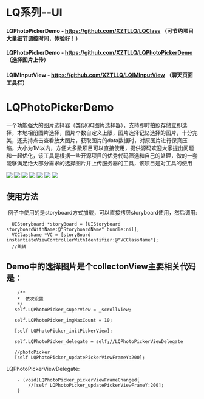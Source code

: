# LQ系列--UI

#### LQPhotoPickerDemo - https://github.com/XZTLLQ/LQClass （可节约项目大量细节调控时间，体验好！）
#### LQPhotoPickerDemo - https://github.com/XZTLLQ/LQPhotoPickerDemo （选择图片上传）
#### LQIMInputView - https://github.com/XZTLLQ/LQIMInputView （聊天页面工具栏）

# LQPhotoPickerDemo
一个功能强大的图片选择器（类似QQ图片选择器），支持即时拍照存储立即选择，本地相册图片选择，图片个数自定义上限，图片选择记忆选择的图片，十分完美，还支持点击查看放大图片，获取图片的data数据时，对原图片进行保真压缩，大小为1M以内，方便大多数项目可以直接使用，提供源码欢迎大家提出问题和一起优化，该工具是根据一些开源项目的优秀代码筛选和自己的处理，做的一套能够满足绝大部分需求的选择图片并上传服务器的工具，该项目是对工具的使用

![](https://raw.githubusercontent.com/XZTLLQ/LQPhotoPickerDemo/master/REDMEIMG/IMG_0683.PNG)
![](https://raw.githubusercontent.com/XZTLLQ/LQPhotoPickerDemo/master/REDMEIMG/IMG_0684.PNG)
![](https://raw.githubusercontent.com/XZTLLQ/LQPhotoPickerDemo/master/REDMEIMG/IMG_0685.PNG)
![](https://raw.githubusercontent.com/XZTLLQ/LQPhotoPickerDemo/master/REDMEIMG/IMG_0711.PNG)
![](https://raw.githubusercontent.com/XZTLLQ/LQPhotoPickerDemo/master/REDMEIMG/IMG_0712.PNG)
![](https://raw.githubusercontent.com/XZTLLQ/LQPhotoPickerDemo/master/REDMEIMG/IMG_0713.PNG)
![](https://raw.githubusercontent.com/XZTLLQ/LQPhotoPickerDemo/master/REDMEIMG/IMG_0714.PNG)

## 使用方法
  例子中使用的是storyboard方式加载，可以直接拷贝storyboard使用，然后调用:
```
  UIStoryboard *storyBoard = [UIStoryboard storyboardWithName:@"StoryboardName" bundle:nil];  
  VCClassName *VC = [storyBoard instantiateViewControllerWithIdentifier:@"VCClassName"];
  //跳转
```
 
## Demo中的选择图片是个collectonView主要相关代码是：
 ```
     /**
     *  依次设置
     */
    self.LQPhotoPicker_superView = _scrollView;
    
    self.LQPhotoPicker_imgMaxCount = 10;
    
    [self LQPhotoPicker_initPickerView];
    
    self.LQPhotoPicker_delegate = self;//LQPhotoPickerViewDelegate
    
    //photoPicker
    [self LQPhotoPicker_updatePickerViewFrameY:200];
```
LQPhotoPickerViewDelegate:
```
    - (void)LQPhotoPicker_pickerViewFrameChanged{
        //[self LQPhotoPicker_updatePickerViewFrameY:200];
    }
```
